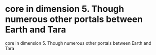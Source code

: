# core in dimension 5. Though numerous other portals between Earth and Tara

core in dimension 5. Though numerous other portals between Earth and Tara